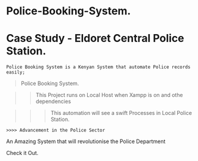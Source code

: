 # Police-Booking-System.


# Case Study - Eldoret Central Police Station. 

    Police Booking System is a Kenyan System that automate Police records easily;



> Police Booking System.

>> This Project runs on Local Host when Xampp is on and othe dependencies

   >>> This automation will see a swift Processes in Local Police Station.

    >>>> Advancement in the Police Sector 
    

An Amazing  System that will revolutionise the Police Department








          
Check it Out.

